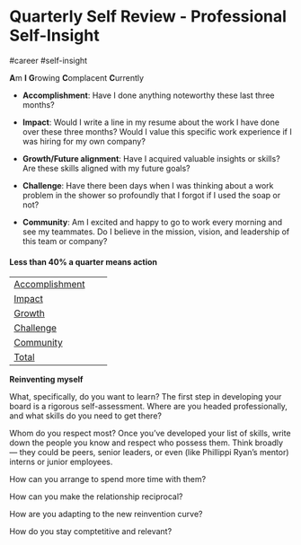 # Quarterly Self Review - Professional Self-Insight
#career #self-insight

**A**m **I** **G**rowing **C**omplacent **C**urrently

- **Accomplishment**: Have I done anything noteworthy these last three months?

- **Impact**: Would I write a line in my resume about the work I have done over these three months? Would I value this specific work experience if I was hiring for my own company?

- **Growth/Future alignment**: Have I acquired valuable insights or skills? Are these skills aligned with my future goals?

- **Challenge**: Have there been days when I was thinking about a work problem in the shower so profoundly that I forgot if I used the soap or not?

- **Community**: Am I excited and happy to go to work every morning and see my teammates. Do I believe in the mission, vision, and leadership of this team or company?

#### Less than 40% a quarter means action

|     |     |     |
| --- | --- | --- |
| [Accomplishment](file:///Users/daniela/Desktop/Export-e3b5ee90-8ff9-4b21-be8d-4b3df28b2ce0/My%20brand%20021a01e413224321853963099edeebe0/Quarterly%20Self%20Review%201ecaa7d5563d4be4bb8af491161b3c69/Less%20than%2040%25%20a%20quarter%20means%20action%206079e63f23b34f81845479c8750419fb/Accomplishment%208314ad648d7d4308b3d1a58140347fb4.html) |     |     |
| [Impact](file:///Users/daniela/Desktop/Export-e3b5ee90-8ff9-4b21-be8d-4b3df28b2ce0/My%20brand%20021a01e413224321853963099edeebe0/Quarterly%20Self%20Review%201ecaa7d5563d4be4bb8af491161b3c69/Less%20than%2040%25%20a%20quarter%20means%20action%206079e63f23b34f81845479c8750419fb/Impact%20053645bd19904a27bf59e8a688e0a280.html) |     |     |
| [Growth](file:///Users/daniela/Desktop/Export-e3b5ee90-8ff9-4b21-be8d-4b3df28b2ce0/My%20brand%20021a01e413224321853963099edeebe0/Quarterly%20Self%20Review%201ecaa7d5563d4be4bb8af491161b3c69/Less%20than%2040%25%20a%20quarter%20means%20action%206079e63f23b34f81845479c8750419fb/Growth%2066a9cd65402a428bb90d1e7e3ef12790.html) |     |     |
| [Challenge](file:///Users/daniela/Desktop/Export-e3b5ee90-8ff9-4b21-be8d-4b3df28b2ce0/My%20brand%20021a01e413224321853963099edeebe0/Quarterly%20Self%20Review%201ecaa7d5563d4be4bb8af491161b3c69/Less%20than%2040%25%20a%20quarter%20means%20action%206079e63f23b34f81845479c8750419fb/Challenge%2000b49e150a2c40b9a17f5337dfaeb2ae.html) |     |     |
| [Community](file:///Users/daniela/Desktop/Export-e3b5ee90-8ff9-4b21-be8d-4b3df28b2ce0/My%20brand%20021a01e413224321853963099edeebe0/Quarterly%20Self%20Review%201ecaa7d5563d4be4bb8af491161b3c69/Less%20than%2040%25%20a%20quarter%20means%20action%206079e63f23b34f81845479c8750419fb/Community%206dea52c067034162adf3d21a064c80c4.html) |     |     |
| [Total](file:///Users/daniela/Desktop/Export-e3b5ee90-8ff9-4b21-be8d-4b3df28b2ce0/My%20brand%20021a01e413224321853963099edeebe0/Quarterly%20Self%20Review%201ecaa7d5563d4be4bb8af491161b3c69/Less%20than%2040%25%20a%20quarter%20means%20action%206079e63f23b34f81845479c8750419fb/Total%2056a82053b3854ab88d6a21102e44e347.html) |     |     |



**Reinventing myself**

What, specifically, do you want to learn? The first step in developing your board is a rigorous self-assessment. Where are you headed professionally, and what skills do you need to get there?

Whom do you respect most? Once you’ve developed your list of skills, write down the people you know and respect who possess them. Think broadly — they could be peers, senior leaders, or even (like Phillippi Ryan’s mentor) interns or junior employees.

How can you arrange to spend more time with them?

How can you make the relationship reciprocal?

How are you adapting to the new reinvention curve?

How do you stay comptetitive and relevant?


